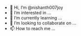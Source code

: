 - 👋 Hi, I’m @nishanth007joy
- 👀 I’m interested in ...
- 🌱 I’m currently learning ...
- 💞️ I’m looking to collaborate on ...
- 📫 How to reach me ...

<!---
nishanth007joy/nishanth007joy is a ✨ special ✨ repository because its `README.md` (this file) appears on your GitHub profile.
You can click the Preview link to take a look at your changes.
--->
